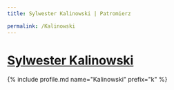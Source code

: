 ```yaml
---
title: Sylwester Kalinowski | Patromierz

permalink: /Kalinowski
---
```


# [Sylwester Kalinowski](https://patronite.pl/Kalinowski)

{% include profile.md name="Kalinowski" prefix="k" %}
